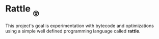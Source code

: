 # Rattle <sub><sub>😵</sub></sub>

This project's goal is experimentation with bytecode and optimizations using a simple well defined programming language called __rattle__.

